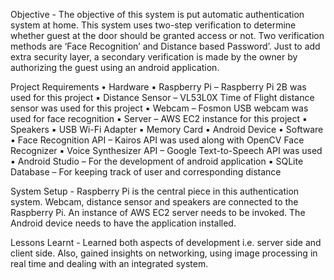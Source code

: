 Objective - The objective of this system is put automatic authentication system at home. This system uses two-step verification to determine whether guest at the door should be granted access or not. Two verification methods are ‘Face Recognition’ and Distance based Password’. Just to add extra security layer, a secondary verification is made by the owner by authorizing the guest using an android application.

Project Requirements
• Hardware
	▪ Raspberry Pi – Raspberry Pi 2B was used for this project
	▪ Distance Sensor – VL53L0X Time of Flight distance sensor was used for this project
	▪ Webcam – Fosmon USB webcam was used for face recognition
	▪ Server – AWS EC2 instance for this project
	▪ Speakers
	▪ USB Wi-Fi Adapter
	▪ Memory Card
	▪ Android Device
• Software
	▪ Face Recognition API – Kairos API was used along with OpenCV Face Recognizer
	▪ Voice Synthesizer API – Google Text-to-Speech API was used
	▪ Android Studio – For the development of android application
	▪ SQLite Database – For keeping track of user and corresponding distance

System Setup - Raspberry Pi is the central piece in this authentication system. Webcam, distance sensor and speakers are connected to the Raspberry Pi. An instance of AWS EC2 server needs to be invoked. The Android device needs to have the application installed.

Lessons Learnt - Learned both aspects of development i.e. server side and client side. Also, gained insights on networking, using image processing in real time and dealing with an integrated system.
